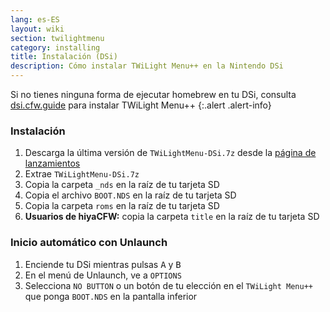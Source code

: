 ```yaml
---
lang: es-ES
layout: wiki
section: twilightmenu
category: installing
title: Instalación (DSi)
description: Cómo instalar TWiLight Menu++ en la Nintendo DSi
---
```


Si no tienes ninguna forma de ejecutar homebrew en tu DSi, consulta [dsi.cfw.guide](https://dsi.cfw.guide) para instalar TWiLight Menu++
{:.alert .alert-info}

### Instalación
1. Descarga la última versión de `TWiLightMenu-DSi.7z` desde la [página de lanzamientos](https://github.com/DS-Homebrew/TWiLightMenu/releases)
1. Extrae `TWiLightMenu-DSi.7z`
1. Copia la carpeta `_nds` en la raíz de tu tarjeta SD
1. Copia el archivo `BOOT.NDS` en la raíz de tu tarjeta SD
1. Copia la carpeta `roms` en la raíz de tu tarjeta SD
1. **Usuarios de hiyaCFW:** copia la carpeta `title` en la raíz de tu tarjeta SD

### Inicio automático con Unlaunch
1. Enciende tu DSi mientras pulsas <kbd class="face">A</kbd> y <kbd class="face">B</kbd>
1. En el menú de Unlaunch, ve a `OPTIONS`
1. Selecciona `NO BUTTON` o un botón de tu elección en el `TWiLight Menu++` que ponga `BOOT.NDS` en la pantalla inferior
